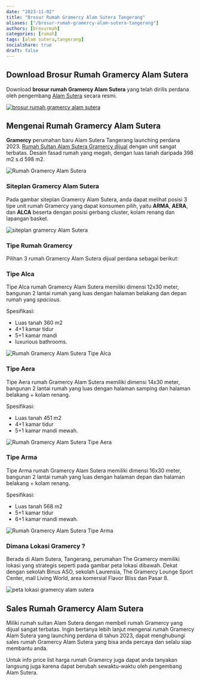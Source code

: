 ```yaml
---
date: "2023-11-02"
title: "Brosur Rumah Gramercy Alam Sutera Tangerang"
aliases: ["/brosur-rumah-gramercy-alam-sutera-tangerang"]
authors: [brosurmah]
categories: [rumah]
tags: [alam sutera,tangerang]
socialshare: true
draft: false
---
```


## Download Brosur Rumah Gramercy Alam Sutera
Download **brosur rumah Gramercy Alam Sutera** yang telah dirilis perdana oleh pengembang [Alam Sutera](https://alam-sutera.com#?) secara resmi. 

[![brosur rumah gramercy alam sutera](brosur-rumah-gramercy-alam-sutera.webp)](https://drive.google.com/drive/folders/1KDZprOlUigBLBEXa68rRyI8Ll2dDvtb1?usp=drive_link#?)

## Mengenai Rumah Gramercy Alam Sutera
**Gramercy** perumahan baru Alam Sutera Tangerang launching perdana 2023. [Rumah Sultan Alam Sutera Gramercy dijual](https://investproperti.com/gramercy-alam-sutera-rumah-sultan-terbaru-tangerang/) dengan unit sangat terbatas. Desain fasad rumah yang megah, dengan luas tanah daripada 398 m2 s.d 598 m2.

![Rumah Gramercy Alam Sutera](rumah-gramercy-alam-sutera.webp)

### Siteplan Gramercy Alam Sutera
Pada gambar siteplan Gramercy Alam Sutera, anda dapat melihat posisi 3 tipe unit rumah Gramercy yang dapat konsumen pilih, yaitu **ARMA**, **AERA**, dan **ALCA** beserta dengan posisi gerbang cluster, kolam renang dan lapangan basket.

![siteplan gramercy Alam Sutera](siteplan-gramercy-alam-sutera.webp)

### Tipe Rumah Gramercy

Pilihan 3 rumah Gramercy Alam Sutera dijual perdana sebagai berikut:

### Tipe Alca
Tipe Alca rumah Gramercy Alam Sutera memiliki dimensi 12x30 meter, bangunan 2 lantai rumah yang luas dengan halaman belakang dan depan rumah yang *spacious*.

Spesifikasi:
- Luas tanah 360 m2
- 4+1 kamar tidur
- 5+1 kamar mandi
- luxurious bathrooms.

![Rumah Gramercy Alam Sutera Tipe Alca](interior-rumah-gramercy-alam-sutera-tipe-alca.webp)

### Tipe Aera
Tipe Aera rumah Gramercy Alam Sutera memiliki dimensi 14x30 meter, bangunan 2 lantai rumah yang luas dengan halaman samping dan halaman belakang + kolam renang.

Spesifikasi:
- Luas tanah 451 m2
- 4+1 kamar tidur
- 5+1 kamar mandi mewah.

![Rumah Gramercy Alam Sutera Tipe Aera](interior-rumah-gramercy-alam-sutera-tipe-aera.webp)

### Tipe Arma
Tipe Arma rumah Gramercy Alam Sutera memiliki dimensi 16x30 meter, bangunan 2 lantai rumah yang luas dengan halaman depan dan halaman belakang + kolam renang.

Spesifikasi:
- Luas tanah 568 m2
- 5+1 kamar tidur
- 6+1 kamar mandi mewah.

![Rumah Gramercy Alam Sutera Tipe Arma](interior-rumah-gramercy-alam-sutera-tipe-arma.webp)

### Dimana Lokasi Gramercy ?
Berada di Alam Sutera, Tangerang, perumahan The Gramercy memiliki lokasi yang strategis seperti pada gambar peta lokasi dibawah. Dekat dengan sekolah Binus ASO, sekolah Laurensia, The Gramercy Lounge Sport Center, mall Living World, area komersial Flavor Bliss dan Pasar 8.

![peta lokasi gramercy alam sutera](lokasi-gramercy-alam-sutera.webp)


## Sales Rumah Gramercy Alam Sutera
Miliki rumah sultan Alam Sutera dengan membeli rumah Gramercy yang dijual sangat terbatas. Ingin bertanya lebih lanjut mengenai rumah Gramercy Alam Sutera yang launching perdana di tahun 2023, dapat menghubungi sales rumah Gramercy Alam Sutera yang bisa anda percaya dan selalu siap membantu anda.

Untuk info price list harga rumah Gramercy juga dapat anda tanyakan langsung juga karena dapat berubah sewaktu-waktu oleh pengembang Alam Sutera.

